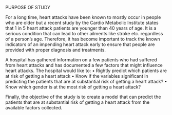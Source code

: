 PURPOSE OF STUDY 

For a long time, heart attacks have been known to mostly occur in people who are older but a recent study by the Cardio Metabolic Institute states that 1 in 5 heart attack patients are younger than 40 years of age. It is a serious condition that can lead to other ailments like stroke etc. regardless of a person’s age. Therefore, it has become important to track the known indicators of an impending heart attack early to ensure that people are provided with proper diagnosis and treatments. 

A hospital has gathered information on a few patients who had suffered from heart attacks and has documented a few factors that might influence heart attacks. The hospital would like to: 
•	 Rightly predict which patients are at risk of getting a heart attack 
•	Know if  the variables significant in predicting the patients that are at substantial risk of getting a heart attack? 
•	Know which gender is at the most risk of getting a heart attack?

Finally, the objective of the study is to create a model that can predict the patients that are at substantial risk of getting a heart attack from the available factors collected. 

